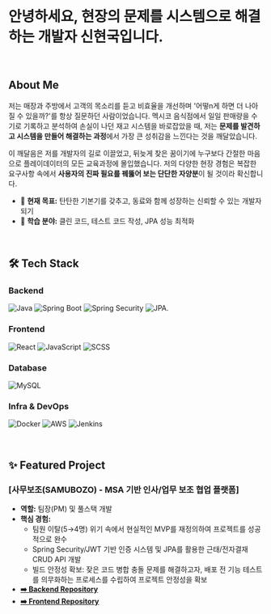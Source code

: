 # 안녕하세요, 현장의 문제를 시스템으로 해결하는 개발자 신현국입니다. 

<br/>

## About Me

저는 매장과 주방에서 고객의 목소리를 듣고 비효율을 개선하며 '어떻n게 하면 더 나아질 수 있을까?'를 항상 질문하던 사람이었습니다. 멕시코 음식점에서 일일 판매량을 수기로 기록하고 분석하여 손실이 나던 재고 시스템을 바로잡았을 때, 저는 **문제를 발견하고 시스템을 만들어 해결하는 과정**에서 가장 큰 성취감을 느낀다는 것을 깨달았습니다.

이 깨달음은 저를 개발자의 길로 이끌었고, 뒤늦게 찾은 꿈이기에 누구보다 간절한 마음으로 플레이데이터의 모든 교육과정에 몰입했습니다. 저의 다양한 현장 경험은 복잡한 요구사항 속에서 **사용자의 진짜 필요를 꿰뚫어 보는 단단한 자양분**이 될 것이라 확신합니다.

- 🔭 **현재 목표:** 탄탄한 기본기를 갖추고, 동료와 함께 성장하는 신뢰할 수 있는 개발자 되기
- 🌱 **학습 분야:** 클린 코드, 테스트 코드 작성, JPA 성능 최적화

<br/>

## 🛠️ Tech Stack

### **Backend**
![Java](https://img.shields.io/badge/Java-007396?style=for-the-badge&logo=openjdk&logoColor=white) ![Spring Boot](https://img.shields.io/badge/Spring_Boot-6DB33F?style=for-the-badge&logo=spring-boot&logoColor=white) ![Spring Security](https://img.shields.io/badge/Spring_Security-6DB33F?style=for-the-badge&logo=spring-security&logoColor=white) ![JPA](https://img.shields.io/badge/JPA-4A90E2?style=for-the-badge).

### **Frontend**
![React](https://img.shields.io/badge/React-61DAFB?style=for-the-badge&logo=react&logoColor=black) ![JavaScript](https://img.shields.io/badge/JavaScript-F7DF1E?style=for-the-badge&logo=javascript&logoColor=black) ![SCSS](https://img.shields.io/badge/SCSS-CC6699?style=for-the-badge&logo=sass&logoColor=white)

### **Database**
![MySQL](https://img.shields.io/badge/MySQL-4479A1?style=for-the-badge&logo=mysql&logoColor=white)

### **Infra & DevOps**
![Docker](https://img.shields.io/badge/Docker-2496ED?style=for-the-badge&logo=docker&logoColor=white) ![AWS](https://img.shields.io/badge/AWS-232F3E?style=for-the-badge&logo=amazon-aws&logoColor=white) ![Jenkins](https://img.shields.io/badge/Jenkins-D24939?style=for-the-badge&logo=jenkins&logoColor=white)

<br/>

## ✨ Featured Project

### **[사무보조(SAMUBOZO) - MSA 기반 인사/업무 보조 협업 플랫폼]**
- **역할:** 팀장(PM) 및 풀스택 개발
- **핵심 경험:**
  - 팀원 이탈(5→4명) 위기 속에서 현실적인 MVP를 재정의하여 프로젝트를 성공적으로 완수
  - Spring Security/JWT 기반 인증 시스템 및 JPA를 활용한 근태/전자결재 CRUD API 개발
  - 빌드 안정성 확보: 잦은 코드 병합 충돌 문제를 해결하고자, 배포 전 기능 테스트를 의무화하는 프로세스를 수립하여 프로젝트 안정성을 확보
- **[➡️ Backend Repository](https://github.com/SHINHYEONGUK/samubozo-backend)**
- **[➡️ Frontend Repository](https://github.com/SHINHYEONGUK/samubozo-front)**

<br/>
